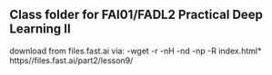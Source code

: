 ## Class folder for FAI01/FADL2 Practical Deep Learning II

download from files.fast.ai via:
-wget -r -nH -nd -np -R index.html* https//files.fast.ai/part2/lesson9/

